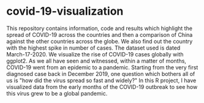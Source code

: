 # covid-19-visualization
This repository contains information, code and results which highlight the spread of COVID-19 across the countries and then a comparison of China against the other countries across the globe. We also find out the country with the highest spike in number of cases. The dataset used is dated March-17-2020.
We visualize the rise of COVID-19 cases globally with ggplot2.
As we all have seen and witnessed, within a matter of months, COVID-19 went from an epidemic to a pandemic. Starting from the very first diagnosed case back in December 2019, one question which bothers all of us is "how did the virus spread so fast and widely?" In this R project, I have visualized data from the early months of the COVID-19 outbreak to see how this virus grew to be a global pandemic. 
